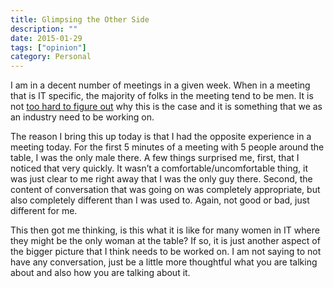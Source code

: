 ```yaml
---
title: Glimpsing the Other Side
description: ""
date: 2015-01-29
tags: ["opinion"]
category: Personal
---
```


I am in a decent number of meetings in a given week. When in a meeting that is IT specific, the majority of folks in the meeting tend to be men. It is not [too hard to figure out](http://fivethirtyeight.com/datalab/gender-balance-tech-new-york-beyond/) why this is the case and it is something that we as an industry need to be working on.

The reason I bring this up today is that I had the opposite experience in a meeting today. For the first 5 minutes of a meeting with 5 people around the table, I was the only male there. A few things surprised me, first, that I noticed that very quickly. It wasn’t a comfortable/uncomfortable thing, it was just clear to me right away that I was the only guy there. Second, the content of conversation that was going on was completely appropriate, but also completely different than I was used to. Again, not good or bad, just different for me.

This then got me thinking, is this what it is like for many women in IT where they might be the only woman at the table? If so, it is just another aspect of the bigger picture that I think needs to be worked on. I am not saying to not have any conversation, just be a little more thoughtful what you are talking about and also how you are talking about it.


    
